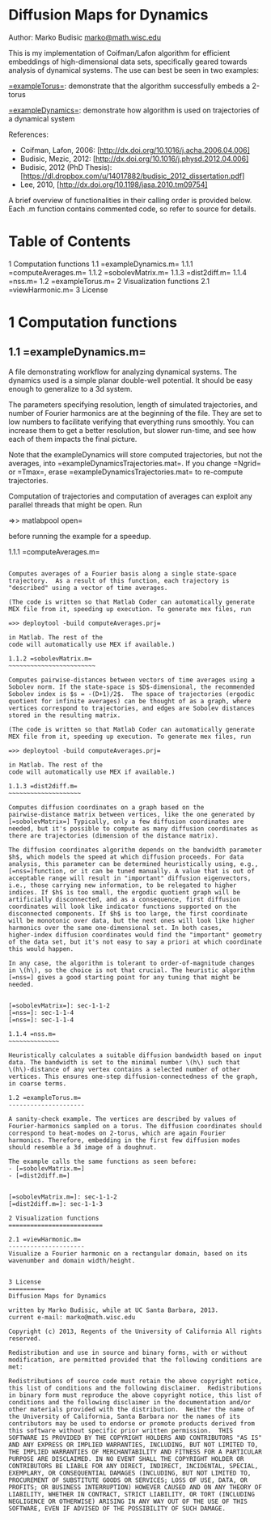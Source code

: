 # Diffusion Maps for Dynamics #

Author: Marko Budisic [marko@math.wisc.edu](mailto:marko@math.wisc.edu)

This is my implementation of Coifman/Lafon algorithm for efficient
embeddings of high-dimensional data sets, specifically geared towards
analysis of dynamical systems. The use can best be seen in two
examples:

[=exampleTorus=]: demonstrate that the algorithm successfully embeds a 2-torus

[=exampleDynamics=]: demonstrate how algorithm is used on trajectories of a dynamical system

References:
- Coifman, Lafon, 2006: [http://dx.doi.org/10.1016/j.acha.2006.04.006]
- Budisic, Mezic, 2012: [http://dx.doi.org/10.1016/j.physd.2012.04.006]
- Budisic, 2012 (PhD Thesis): [https://dl.dropbox.com/u/14017882/budisic_2012_dissertation.pdf]
- Lee, 2010, [http://dx.doi.org/10.1198/jasa.2010.tm09754] 

A brief overview of functionalities in their calling order is provided
below. Each .m function contains commented code, so refer to source
for details.


[=exampleTorus=]: sec-1-2
[=exampleDynamics=]: sec-1-1

Table of Contents
=================
1 Computation functions
    1.1 =exampleDynamics.m=
        1.1.1 =computeAverages.m=
        1.1.2 =sobolevMatrix.m=
        1.1.3 =dist2diff.m=
        1.1.4 =nss.m=
    1.2 =exampleTorus.m=
2 Visualization functions
    2.1 =viewHarmonic.m=
3 License


1 Computation functions 
========================

1.1 =exampleDynamics.m= 
------------------------
A file demonstrating workflow for analyzing dynamical systems. The
dynamics used is a simple planar double-well potential. It should be
easy enough to generalize to a 3d system.

The parameters specifying resolution, length of simulated
trajectories, and number of Fourier harmonics are at the beginning of
the file. They are set to low numbers to facilitate verifying that
everything runs smoothly. You can increase them to get a better
resolution, but slower run-time, and see how each of them impacts the
final picture.

Note that the exampleDynamics will store computed trajectories, but
not the averages, into =exampleDynamicsTrajectories.mat=. If you
change =Ngrid= or =Tmax=, erase =exampleDynamicsTrajectories.mat= to
re-compute trajectories.

Computation of trajectories and computation of averages can exploit any parallel threads that might be open. Run

=>> matlabpool open=

before running the example for a speedup.

1.1.1 =computeAverages.m= 
~~~~~~~~~~~~~~~~~~~~~~~~~~

Computes averages of a Fourier basis along a single state-space
trajectory.  As a result of this function, each trajectory is
"described" using a vector of time averages.

(The code is written so that Matlab Coder can automatically generate
MEX file from it, speeding up execution. To generate mex files, run

=>> deploytool -build computeAverages.prj=

in Matlab. The rest of the
code will automatically use MEX if available.)

1.1.2 =sobolevMatrix.m= 
~~~~~~~~~~~~~~~~~~~~~~~~

Computes pairwise-distances between vectors of time averages using a
Sobolev norm. If the state-space is $D$-dimensional, the recommended
Sobolev index is $s = -(D+1)/2$.  The space of trajectories (ergodic
quotient for infinite averages) can be thought of as a graph, where
vertices correspond to trajectories, and edges are Sobolev distances
stored in the resulting matrix.

(The code is written so that Matlab Coder can automatically generate
MEX file from it, speeding up execution. To generate mex files, run

=>> deploytool -build computeAverages.prj=

in Matlab. The rest of the
code will automatically use MEX if available.)

1.1.3 =dist2diff.m= 
~~~~~~~~~~~~~~~~~~~~

Computes diffusion coordinates on a graph based on the
pairwise-distance matrix between vertices, like the one generated by
[=sobolevMatrix=] Typically, only a few diffusion coordinates are
needed, but it's possible to compute as many diffusion coordinates as
there are trajectories (dimension of the distance matrix).

The diffusion coordinates algorithm depends on the bandwidth parameter
$h$, which models the speed at which diffusion proceeds. For data
analysis, this parameter can be determined heuristically using, e.g.,
[=nss=]function, or it can be tuned manually. A value that is out of
acceptable range will result in "important" diffusion eigenvectors,
i.e., those carrying new information, to be relegated to higher
indices. If $h$ is too small, the ergodic quotient graph will be
artificially disconnected, and as a consequence, first diffusion
coordinates will look like indicator functions supported on the
disconnected components. If $h$ is too large, the first coordinate
will be monotonic over data, but the next ones will look like higher
harmonics over the same one-dimensional set. In both cases,
higher-index diffusion coordinates would find the "important" geometry
of the data set, but it's not easy to say a priori at which coordinate
this would happen.

In any case, the algorithm is tolerant to order-of-magnitude changes
in \(h\), so the choice is not that crucial. The heuristic algorithm
[=nss=] gives a good starting point for any tuning that might be needed.


[=sobolevMatrix=]: sec-1-1-2
[=nss=]: sec-1-1-4
[=nss=]: sec-1-1-4

1.1.4 =nss.m= 
~~~~~~~~~~~~~~

Heuristically calculates a suitable diffusion bandwidth based on input
data. The bandwidth is set to the minimal number \(h\) such that
\(h\)-distance of any vertex contains a selected number of other
vertices. This ensures one-step diffusion-connectedness of the graph,
in coarse terms.

1.2 =exampleTorus.m= 
---------------------

A sanity-check example. The vertices are described by values of
Fourier-harmonics sampled on a torus. The diffusion coordinates should
correspond to heat-modes on 2-torus, which are again Fourier
harmonics. Therefore, embedding in the first few diffusion modes
should resemble a 3d image of a doughnut.

The example calls the same functions as seen before:
- [=sobolevMatrix.m=]
- [=dist2diff.m=]


[=sobolevMatrix.m=]: sec-1-1-2
[=dist2diff.m=]: sec-1-1-3

2 Visualization functions 
==========================

2.1 =viewHarmonic.m= 
---------------------
Visualize a Fourier harmonic on a rectangular domain, based on its
wavenumber and domain width/height.


3 License 
==========
Diffusion Maps for Dynamics

written by Marko Budisic, while at UC Santa Barbara, 2013.
current e-mail: marko@math.wisc.edu

Copyright (c) 2013, Regents of the University of California All rights
reserved.

Redistribution and use in source and binary forms, with or without
modification, are permitted provided that the following conditions are
met:

Redistributions of source code must retain the above copyright notice,
this list of conditions and the following disclaimer.  Redistributions
in binary form must reproduce the above copyright notice, this list of
conditions and the following disclaimer in the documentation and/or
other materials provided with the distribution.  Neither the name of
the University of California, Santa Barbara nor the names of its
contributors may be used to endorse or promote products derived from
this software without specific prior written permission.  THIS
SOFTWARE IS PROVIDED BY THE COPYRIGHT HOLDERS AND CONTRIBUTORS "AS IS"
AND ANY EXPRESS OR IMPLIED WARRANTIES, INCLUDING, BUT NOT LIMITED TO,
THE IMPLIED WARRANTIES OF MERCHANTABILITY AND FITNESS FOR A PARTICULAR
PURPOSE ARE DISCLAIMED. IN NO EVENT SHALL THE COPYRIGHT HOLDER OR
CONTRIBUTORS BE LIABLE FOR ANY DIRECT, INDIRECT, INCIDENTAL, SPECIAL,
EXEMPLARY, OR CONSEQUENTIAL DAMAGES (INCLUDING, BUT NOT LIMITED TO,
PROCUREMENT OF SUBSTITUTE GOODS OR SERVICES; LOSS OF USE, DATA, OR
PROFITS; OR BUSINESS INTERRUPTION) HOWEVER CAUSED AND ON ANY THEORY OF
LIABILITY, WHETHER IN CONTRACT, STRICT LIABILITY, OR TORT (INCLUDING
NEGLIGENCE OR OTHERWISE) ARISING IN ANY WAY OUT OF THE USE OF THIS
SOFTWARE, EVEN IF ADVISED OF THE POSSIBILITY OF SUCH DAMAGE.